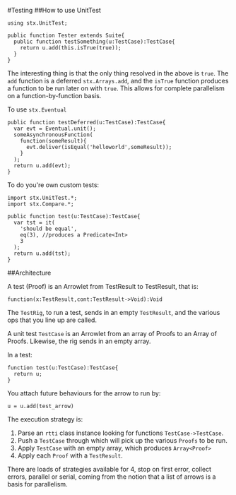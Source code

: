 #Testing
##How to use UnitTest

    using stx.UnitTest;
    
    public function Tester extends Suite{
      public function testSomething(u:TestCase):TestCase{
        return u.add(this.isTrue(true));
      }
    }

The interesting thing is that the only thing resolved in the above is `true`. The `add` function is a deferred `stx.Arrays.add`, and
the `isTrue` function produces a function to be run later on with `true`. This allows for complete parallelism on a function-by-function basis.

To use `stx.Eventual`

    public function testDeferred(u:TestCase):TestCase{
      var evt = Eventual.unit();
      someAsynchronousFunction(
        function(someResult){
          evt.deliver(isEqual('helloworld',someResult));
        }
      );
      return u.add(evt);
    }

To do you're own custom tests:

    import stx.UnitTest.*;
    import stx.Compare.*;

    public function test(u:TestCase):TestCase{
      var tst = it(
        'should be equal',
        eq(3), //produces a Predicate<Int>
        3
      );
      return u.add(tst);
    }

##Architecture

A test (Proof) is an Arrowlet from TestResult to TestResult, that is: 

    function(x:TestResult,cont:TestResult->Void):Void

The `TestRig`, to run a test, sends in an empty `TestResult`, and the various ops that you line up are called.

A unit test `TestCase` is an Arrowlet from an array of Proofs to an Array of Proofs. Likewise, the rig sends in an empty array.

In a test:

    function test(u:TestCase):TestCase{
      return u;
    }

You attach future behaviours for the arrow to run by:

    u = u.add(test_arrow)

The execution strategy is:
  1) Parse an `rtti` class instance looking for functions `TestCase->TestCase`. 
  2) Push a `TestCase` through which will pick up the various `Proofs` to be run.
  3) Apply `TestCase` with an empty array, which produces `Array<Proof>`
  4) Apply each `Proof` with a `TestResult`.

There are loads of strategies available for 4, stop on first error, collect errors, parallel or serial, coming from the notion that a list of
arrows is a basis for parallelism.
